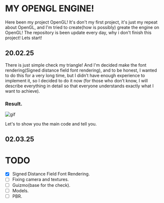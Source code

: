 # MY OPENGL ENGINE!
Here been my project OpenGL! It's don't my first project, it's just my repeat about OpenGL, and I'm tried to create(how is possibly) greate the engine on OpenGL! The repository is been update every day, why i don't finish this project! Lets start!

## 20.02.25
There is just simple check my triangle! And I'm decided make the font rendering(Signed distance field font rendering), and to be honest, I wanted to do this for a very long time, but I didn’t have enough experience to implement it, so I decided to do it now (for those who don’t know, I will describe everything in detail so that everyone understands exactly what I want to achieve).
### Result.
![gif](https://github.com/tornado4444/OpenGL/blob/main/murder.gif)

Let's to show you the main code and tell you.

## 02.03.25

# TODO
- [X] Signed Distance Field Font Rendering.
- [ ] Fixing camera and textures.
- [ ] Guizmo(base for the check).
- [ ] Models.
- [ ] PBR.
